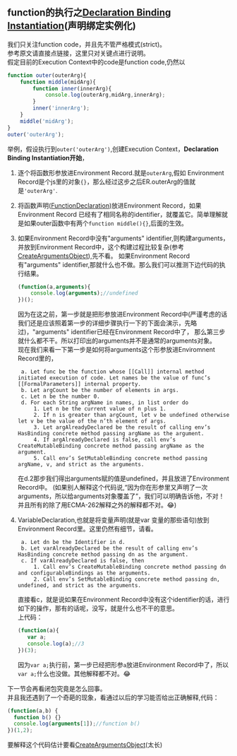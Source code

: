 ## function的执行之[Declaration Binding Instantiation](http://es5.github.io/#x10.5)(声明绑定实例化)
我们只关注function code，并且先不管严格模式(strict)。<br/>
参考原文请直接点链接，这里只对关键点进行说明。<br/>
假定目前的Execution Context中的code是function code,仍然以
```javascript
function outer(outerArg){
    function middle(midArg){
        function inner(innerArg){
            console.log(outerArg,midArg,innerArg);
        }
        inner('innerArg');
    }
    middle('midArg');
}
outer('outerArg');
```
举例，假设执行到`outer('outerArg')`,创建Execution Context，**Declaration Binding Instantiation开始**，
1. 逐个将函数形参放进Environment Record.就是`outerArg`,假如
Environment Record是个js里的对象`{}`，那么经过这步之后ER.outerArg的值就是`'outerArg'`.
2. 将函数声明([FunctionDeclaration](http://es5.github.io/#x13))放进Environment Record，如果Environment Record
已经有了相同名称的identifier，就覆盖它。简单理解就是如果outer函数中有两个`function middle(){}`,后面的生效。
3. 如果Environment Record中没有"arguments" identifier,则构建arguments，并放到Environment Record中，这个构建过程比较复杂(参考[CreateArgumentsObject](http://es5.github.io/#x10.6)),先不看。
如果Environment Record有"arguments" identifier,那就什么也不做。那么我们可以推测下边代码的执行结果。
    ```javascript
    (function(a,arguments){
        console.log(arguments);//undefined
    })();
    ```
    因为在这之前，第一步就是把形参放进Environment Record中(严谨考虑的话我们还是应该照着第一步的详细步骤执行一下的下面会演示，先略过)，"arguments" identifier已经在Environment Record中了，
    那么第三步就什么都不干。所以打印出的arguments并不是通常的arguments对象。<br/>
    现在我们来看一下第一步是如何将arguments这个形参放进Enviromnent Record里的，
    
        a. Let func be the function whose [[Call]] internal method initiated execution of code. Let names be the value of func’s [[FormalParameters]] internal property.
        b. Let argCount be the number of elements in args.
        c. Let n be the number 0.
        d. For each String argName in names, in list order do
            1. Let n be the current value of n plus 1.
            2. If n is greater than argCount, let v be undefined otherwise let v be the value of the n’th element of args.
            3. Let argAlreadyDeclared be the result of calling env’s HasBinding concrete method passing argName as the argument.
            4. If argAlreadyDeclared is false, call env’s CreateMutableBinding concrete method passing argName as the argument.
            5. Call env’s SetMutableBinding concrete method passing argName, v, and strict as the arguments.
    在d.2那步我们得出arguments赋的值是undefined，并且放进了Environment Record中。
    (如果别人解释这个代码说,“因为你在形参里又声明了一次arguments，所以给arguments对象覆盖了”，我们可以明确告诉他，不对！并且所有的除了用ECMA-262解释之外的解释都不对。:joy:)
4. VariableDeclaration,也就是将变量声明(就是var 变量的那些语句)放到Environment Record里。这里仍然有细节，请看。
 
        a. Let dn be the Identifier in d.
        b. Let varAlreadyDeclared be the result of calling env’s HasBinding concrete method passing dn as the argument.
        c. If varAlreadyDeclared is false, then
            1. Call env’s CreateMutableBinding concrete method passing dn and configurableBindings as the arguments.
            2. Call env’s SetMutableBinding concrete method passing dn, undefined, and strict as the arguments.
    直接看c，就是说如果在Environment Record中没有这个identifier的话，进行如下的操作，那有的话呢，没写，就是什么也不干的意思。<br/>
    上代码：
    ```javascript
    (function(a){
       var a;
       console.log(a);//3
    })(3);
    ```
    因为`var a;`执行前，第一步已经把形参`a`放进Environment Record中了，所以`var a;`什么也没做。其他解释都不对。:joy:
    
下一节会再看闭包究竟是怎么回事。<br/>
并且我还遇到了一个奇葩的现象，看通过以后的学习能否给出正确解释,代码：
```javascript
(function(a,b) {
  function b() {}
  console.log(arguments[1]);//function b()
})(1,2);
```
要解释这个代码估计要看[CreateArgumentsObject](http://es5.github.io/#x10.6)(太长)